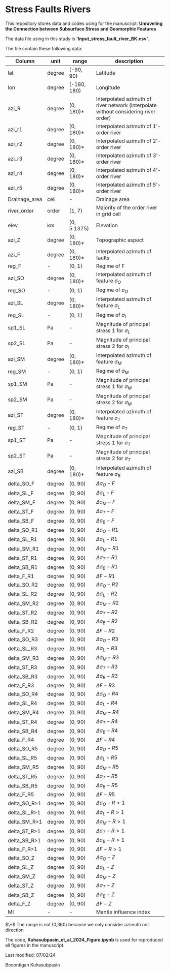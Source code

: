 # Stress Faults Rivers
This repository stores data and codes using for the manuscript: __Unraveling the Connection between Subsurface Stress and Geomorphic Features__ 

The data file using in this study is __'Input_stress_fault_river_BK.csv'__.

The file contain these following data:

| Column        | unit      | range       | description   |
| ------------- | --------- | ----------- | ------------- |
| lat           | degree    | (-90, 90)   | Latitude      |
| lon           | degree    | (-180, 180) | Longitude     |
| azi_R         | degree    | (0, 180)*   | Interpolated azimuth of river network (interpolate without considering river order) |
| azi_r1        | degree    | (0, 180)*   | Interpolated azimuth of 1'-order river |
| azi_r2        | degree    | (0, 180)*   | Interpolated azimuth of 2'-order river |
| azi_r3        | degree    | (0, 180)*   | Interpolated azimuth of 3'-order river |
| azi_r4        | degree    | (0, 180)*   | Interpolated azimuth of 4'-order river |
| azi_r5        | degree    | (0, 180)*   | Interpolated azimuth of 5'-order river |
| Drainage_area | cell      | -           | Drainage area |
| river_order   | order     | (1, 7)      | Majority of the order river in grid cell |
| elev          | km        | (0, 5.1375) | Elevation     |
| azi_Z         | degree    | (0, 180)*   | Topographic aspect |
| azi_F         | degree    | (0, 180)*   | Interpolated azimuth of faults |
| reg_F         | -         | (0, 1)      | Regime of F |
| azi_SO        | degree    | (0, 180)*   | Interpolated azimuth of feature $\sigma_{O}$ |
| reg_SO        | -         | (0, 1)      | Regime of $\sigma_{O}$ |
| azi_SL        | degree    | (0, 180)*   | Interpolated azimuth of feature $\sigma_{L}$ |
| reg_SL        | -         | (0, 1)      | Regime of $\sigma_{L}$ |
| sp1_SL        | Pa        | -           | Magnitude of principal stress 1 for $\sigma_{L}$ |
| sp2_SL        | Pa        | -           | Magnitude of principal stress 2 for $\sigma_{L}$ |
| azi_SM        | degree    | (0, 180)*   | Interpolated azimuth of feature $\sigma_{M}$ |
| reg_SM        | -         | (0, 1)      | Regime of $\sigma_{M}$ |
| sp1_SM        | Pa        | -           | Magnitude of principal stress 1 for $\sigma_{M}$ |
| sp2_SM        | Pa        | -           | Magnitude of principal stress 2 for $\sigma_{M}$ |
| azi_ST        | degree    | (0, 180)*   | Interpolated azimuth of feature $\sigma_{T}$ |
| reg_ST        | -         | (0, 1)      | Regime of $\sigma_{T}$ |
| sp1_ST        | Pa        | -           | Magnitude of principal stress 1 for $\sigma_{T}$ |
| sp2_ST        | Pa        | -           | Magnitude of principal stress 2 for $\sigma_{T}$ |
| azi_SB        | degree    | (0, 180)*   | Interpolated azimuth of feature $\sigma_{B}$ |
| delta_SO_F    | degree    | (0, 90)     | $\Delta \sigma_{O} - F$ |
| delta_SL_F    | degree    | (0, 90)     | $\Delta \sigma_{L} - F$ |
| delta_SM_F    | degree    | (0, 90)     | $\Delta \sigma_{M} - F$ |
| delta_ST_F    | degree    | (0, 90)     | $\Delta \sigma_{T} - F$ |
| delta_SB_F    | degree    | (0, 90)     | $\Delta \sigma_{B} - F$ |
| delta_SO_R1   | degree    | (0, 90)     | $\Delta \sigma_{O} - R1$ |
| delta_SL_R1   | degree    | (0, 90)     | $\Delta \sigma_{L} - R1$ |
| delta_SM_R1   | degree    | (0, 90)     | $\Delta \sigma_{M} - R1$ |
| delta_ST_R1   | degree    | (0, 90)     | $\Delta \sigma_{T} - R1$ |
| delta_SB_R1   | degree    | (0, 90)     | $\Delta \sigma_{B} - R1$ |
| delta_F_R1    | degree    | (0, 90)     | $\Delta F - R1$ |
| delta_SO_R2   | degree    | (0, 90)     | $\Delta \sigma_{O} - R2$ |
| delta_SL_R2   | degree    | (0, 90)     | $\Delta \sigma_{L} - R2$ |
| delta_SM_R2   | degree    | (0, 90)     | $\Delta \sigma_{M} - R2$ |
| delta_ST_R2   | degree    | (0, 90)     | $\Delta \sigma_{T} - R2$ |
| delta_SB_R2   | degree    | (0, 90)     | $\Delta \sigma_{B} - R2$ |
| delta_F_R2    | degree    | (0, 90)     | $\Delta F - R2$ |
| delta_SO_R3   | degree    | (0, 90)     | $\Delta \sigma_{O} - R3$ |
| delta_SL_R3   | degree    | (0, 90)     | $\Delta \sigma_{L} - R3$ |
| delta_SM_R3   | degree    | (0, 90)     | $\Delta \sigma_{M} - R3$ |
| delta_ST_R3   | degree    | (0, 90)     | $\Delta \sigma_{T} - R3$ |
| delta_SB_R3   | degree    | (0, 90)     | $\Delta \sigma_{B} - R3$ |
| delta_F_R3    | degree    | (0, 90)     | $\Delta F - R3$ |
| delta_SO_R4   | degree    | (0, 90)     | $\Delta \sigma_{O} - R4$ |
| delta_SL_R4   | degree    | (0, 90)     | $\Delta \sigma_{L} - R4$ |
| delta_SM_R4   | degree    | (0, 90)     | $\Delta \sigma_{M} - R4$ |
| delta_ST_R4   | degree    | (0, 90)     | $\Delta \sigma_{T} - R4$ |
| delta_SB_R4   | degree    | (0, 90)     | $\Delta \sigma_{B} - R4$ |
| delta_F_R4    | degree    | (0, 90)     | $\Delta F - R4$ |
| delta_SO_R5   | degree    | (0, 90)     | $\Delta \sigma_{O} - R5$ |
| delta_SL_R5   | degree    | (0, 90)     | $\Delta \sigma_{L} - R5$ |
| delta_SM_R5   | degree    | (0, 90)     | $\Delta \sigma_{M} - R5$ |
| delta_ST_R5   | degree    | (0, 90)     | $\Delta \sigma_{T} - R5$ |
| delta_SB_R5   | degree    | (0, 90)     | $\Delta \sigma_{B} - R5$ |
| delta_F_R5    | degree    | (0, 90)     | $\Delta F - R5$ |
| delta_SO_R>1  | degree    | (0, 90)     | $\Delta \sigma_{O} - R>1$ |
| delta_SL_R>1  | degree    | (0, 90)     | $\Delta \sigma_{L} - R>1$ |
| delta_SM_R>1  | degree    | (0, 90)     | $\Delta \sigma_{M} - R>1$ |
| delta_ST_R>1  | degree    | (0, 90)     | $\Delta \sigma_{T} - R>1$ |
| delta_SB_R>1  | degree    | (0, 90)     | $\Delta \sigma_{B} - R>1$ |
| delta_F_R>1   | degree    | (0, 90)     | $\Delta F - R>1$ |
| delta_SO_Z    | degree    | (0, 90)     | $\Delta \sigma_{O} - Z$ |
| delta_SL_Z    | degree    | (0, 90)     | $\Delta \sigma_{L} - Z$ |
| delta_SM_Z    | degree    | (0, 90)     | $\Delta \sigma_{M} - Z$ |
| delta_ST_Z    | degree    | (0, 90)     | $\Delta \sigma_{T} - Z$ |
| delta_SB_Z    | degree    | (0, 90)     | $\Delta \sigma_{B} - Z$ |
| delta_F_Z     | degree    | (0, 90)     | $\Delta F - Z$ |
| MI            | -         | -           | Mantle influence index |
$\*$ The range is not (0,360) because we only consider azimuth not direction

The code, __Kuhasubpasin_et_al_2024_Figure.ipynb__ is used for reproduced all figures in the manuscript.

Last modified: 07/02/24

Booontigan Kuhasubpasin
